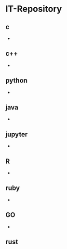 # IT-Repository

## c
- 
## c++
- 
## python
- 
## java
- 
## jupyter 
- 
## R
- 
## ruby
- 
## GO
- 
## rust